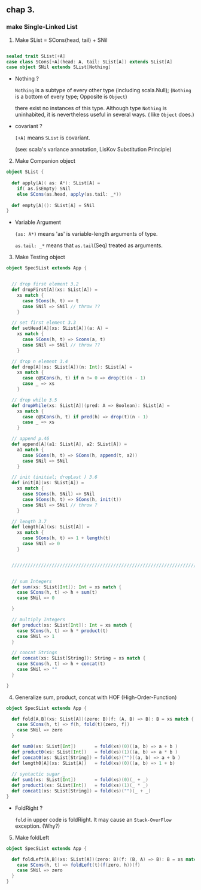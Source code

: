 ## chap 3.


### make Single-Linked List

1. Make SList = SCons(head, tail) + SNil

```scala

sealed trait SList[+A]
case class SCons[+A](head: A, tail: SList[A]) extends SList[A]
case object SNil extends SList[Nothing]
```

* Nothing ?  
 
  `Nothing` is a subtype of every other type (including scala.Null);
  (`Nothing` is a bottom of every type; Opposite is `Object`)
 
  there exist no instances of this type. 
  Although type `Nothing` is uninhabited, it is nevertheless useful in several ways. ( like `Object` does.)


* covariant ?

  `[+A]` means `SList` is covariant. 
 
  (see: scala's variance annotation, LisKov Substitution Principle)


2. Make Companion object 

```scala
object SList {
  
  def apply[A]( as: A*): SList[A] =
    if( as.isEmpty) SNil 
    else SCons(as.head, apply(as.tail: _*))
    
  def empty[A](): SList[A] = SNil
}
```

* Variable Argument
 
   `(as: A*)` means 'as' is variable-length arguments of type.
 
   `as.tail: _*` means that `as.tail`(Seq) treated as arguments.
 
3. Make Testing object

```scala
object SpecSList extends App {


  // drop first element 3.2
  def dropFirst[A](xs: SList[A]) =
    xs match {
      case SCons(h, t) => t
      case SNil => SNil // throw ??
    }

  // set first element 3.3
  def setHead[A](xs: SList[A])(a: A) =
    xs match {
      case SCons(h, t) => Scons(a, t)
      case SNil => SNil // throw ??
    }

  // drop n element 3.4
  def drop[A](xs: SList[A])(n: Int): SList[A] =
    xs match {
      case c@SCons(h, t) if n != 0 => drop(t)(n - 1)
      case _ => xs
    }

  // drop while 3.5
  def dropWhile(xs: SList[A])(pred: A => Boolean): SList[A] =
    xs match {
      case c@SCons(h, t) if pred(h) => drop(t)(n - 1)
      case _ => xs
    }

  // append p.46
  def append[A](a1: SList[A], a2: SList[A]) =
    a1 match {
      case SCons(h, t) => SCons(h, append(t, a2))
      case SNil => SNil
    }

  // init (initial; dropLast ) 3.6
  def init[A](xs: SList[A]) =
    xs match {
      case SCons(h, SNil) => SNil
      case SCons(h, t) => SCons(h, init(t))
      case SNil => SNil // throw ? 
    }

  // length 3.7 
  def length[A](xs: SList[A]) =
    xs match {
      case SCons(h, t) => 1 + length(t)
      case SNil => 0
    }


  ////////////////////////////////////////////////////////////////////////////////


  // sum Integers
  def sum(xs: SList[Int]): Int = xs match {
    case SCons(h, t) => h + sum(t)
    case SNil => 0

  }

  // multiply Integers
  def product(xs: SList[Int]): Int = xs match {
    case SCons(h, t) => h * product(t)
    case SNil => 1
  }

  // concat Strings
  def concat(xs: SList[String]): String = xs match {
    case SCons(h, t) => h + concat(t)
    case SNil => ""
  }

}
```
4. Generalize sum, product, concat with HOF (High-Order-Function)

```scala
object SpecSList extends App {

  def fold[A,B](xs: SList[A])(zero: B)(f: (A, B) => B): B = xs match {
    case SCons(h, t) => f(h, fold(t)(zero, f))
    case SNil => zero
  }

  def sum0(xs: SList[Int])       = fold(xs)(0)((a, b) => a + b ) 
  def product0(xs: SList[Int])   = fold(xs)(1)((a, b) => a * b )
  def concat0(xs: SList[String]) = fold(xs)("")((a, b) => a + b )
  def length0[A](xs: SList[A])   = fold(xs)(0)((a, b) => 1 + b)
  
  // syntactic sugar _
  def sum1(xs: SList[Int])       = fold(xs)(0)(_ + _)
  def product1(xs: SList[Int])   = fold(xs)(1)(_ * _)
  def concat1(xs: SList[String]) = fold(xs)("")(_ + _)
}
```

* FoldRight ?

  `fold` in  upper code is foldRight. It may cause an `Stack-OverFlow` exception. (Why?)


5. Make foldLeft

```scala
object SpecSList extends App {

  def foldLeft[A,B](xs: SList[A])(zero: B)(f: (B, A) => B): B = xs match {
    case SCons(h, t) => foldLeft(t)(f(zero, h))(f)
    case SNil => zero
  }
}
```
